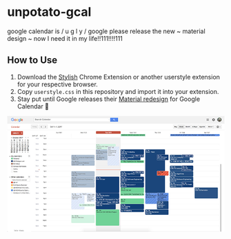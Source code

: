 # unpotato-gcal
google calendar is / u g l y / google please release the new         ~ material design ~          now I need it in my life!!111!!!!111

## How to Use
1. Download the [Stylish](https://chrome.google.com/webstore/detail/stylish-custom-themes-for/fjnbnpbmkenffdnngjfgmeleoegfcffe?hl=en) Chrome Extension or another userstyle extension for your respective browser.
2. Copy `userstyle.css` in this repository and import it into your extension.
3. Stay put until Google releases their [Material redesign](https://www.google.com/search?q=google+calendar+material+leak) for Google Calendar :eyes:

![Preview](https://raw.githubusercontent.com/angushtlam/unpotato-gcal/master/unpotato-gcal.jpg)
